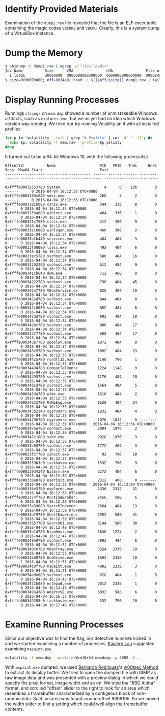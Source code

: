 # Identify Provided Materials
Examination of the `dump1.raw` file revealed that the file is an ELF executable containing the magic codes `VBCORE` and `VBCPU`. Clearly, this is a system dump of a VirtualBox instance.

# Dump the Memory
```bash
$ objdump -h dump1.raw | egrep -w "(Idx|load1)"
Idx Name          Size      VMA               LMA               File off  Algn
  1 load1         30000000  0000000000000000  0000000000000000  000024a8  2**0
$ size=0x30000000; off=0x24a8; head -c $(($off+$size)) dump1.raw | tail -c +$(($off+1)) > mem.dmp
```

# Display Running Processes
Runnings `strings` on `mem.dmp` showed a number of unmistakeable Windows artifacts, such as `explorer.exe`, but we as yet had no idea which Windows version was running. We tried our try running Volatility on it with all installed profiles:
```bash
for p in `volatility --info | grep "A Profile" | cut -d' ' -f1`; do
  echo $p; volatility -f mem.raw --profile=$p pslist;
done
```

It turned out to be a 64-bit Windows 10, with the following process list:
```
Offset(V)          Name                    PID   PPID   Thds     Hnds   Sess  Wow64 Start                          Exit                          
------------------ -------------------- ------ ------ ------ -------- ------ ------ ------------------------------ ------------------------------
0xffffe00032553780 System                    4      0    126        0 ------      0 2016-04-04 16:12:33 UTC+0000                                 
0xffffe0003389c040 smss.exe                268      4      2        0 ------      0 2016-04-04 16:12:33 UTC+0000                                 
0xffffe0003381b080 csrss.exe               344    336      8        0      0      0 2016-04-04 16:12:33 UTC+0000                                 
0xffffe000325ba080 wininit.exe             404    336      1        0      0      0 2016-04-04 16:12:34 UTC+0000                                 
0xffffe000325c7080 csrss.exe               412    396      9        0      1      0 2016-04-04 16:12:34 UTC+0000                                 
0xffffe00033ec6080 winlogon.exe            460    396      2        0      1      0 2016-04-04 16:12:34 UTC+0000                                 
0xffffe00033efb440 services.exe            484    404      3        0      0      0 2016-04-04 16:12:34 UTC+0000                                 
0xffffe00033f08080 lsass.exe               492    404      6        0      0      0 2016-04-04 16:12:34 UTC+0000                                 
0xffffe00033ec5780 svchost.exe             580    484     16        0      0      0 2016-04-04 16:12:34 UTC+0000                                 
0xffffe00034202280 svchost.exe             612    484      9        0      0      0 2016-04-04 16:12:34 UTC+0000                                 
0xffffe000341cb640 dwm.exe                 712    460      8        0      1      0 2016-04-04 16:12:34 UTC+0000                                 
0xffffe00034222780 svchost.exe             796    484     45        0      0      0 2016-04-04 16:12:34 UTC+0000                                 
0xffffe000342a7780 VBoxService.ex          828    484     10        0      0      0 2016-04-04 16:12:34 UTC+0000                                 
0xffffe000342ad780 svchost.exe             844    484      8        0      0      0 2016-04-04 16:12:34 UTC+0000                                 
0xffffe000342c0080 svchost.exe             852    484      6        0      0      0 2016-04-04 16:12:34 UTC+0000                                 
0xffffe000342dd780 svchost.exe             892    484     18        0      0      0 2016-04-04 16:12:34 UTC+0000                                 
0xffffe000342bc780 svchost.exe             980    484     17        0      0      0 2016-04-04 16:12:34 UTC+0000                                 
0xffffe00034377780 svchost.exe             608    484     17        0      0      0 2016-04-04 16:12:34 UTC+0000                                 
0xffffe000343e7780 spoolsv.exe            1072    484      8        0      0      0 2016-04-04 16:12:34 UTC+0000                                 
0xffffe000343e9780 svchost.exe            1092    484     23        0      0      0 2016-04-04 16:12:35 UTC+0000                                 
0xffffe0003442a780 rundll32.exe           1148    796      1        0      0      0 2016-04-04 16:12:35 UTC+0000                                 
0xffffe00034494780 CompatTelRunne         1224   1148      9        0      0      0 2016-04-04 16:12:35 UTC+0000                                 
0xffffe00034495780 svchost.exe            1276    484     10        0      0      0 2016-04-04 16:12:35 UTC+0000                                 
0xffffe0003461d780 svchost.exe            1564    484      5        0      0      0 2016-04-04 16:12:35 UTC+0000                                 
0xffffe000345da780 wlms.exe               1616    484      2        0      0      0 2016-04-04 16:12:35 UTC+0000                                 
0xffffe00034623780 MsMpEng.exe            1628    484     24        0      0      0 2016-04-04 16:12:35 UTC+0000                                 
0xffffe000343b2340 cygrunsrv.exe          1832    484      4        0      0      0 2016-04-04 16:12:35 UTC+0000                                 
0xffffe0003479b780 cygrunsrv.exe          1976   1832      0 --------      0      0 2016-04-04 16:12:36 UTC+0000   2016-04-04 16:12:36 UTC+0000  
0xffffe000347aa780 conhost.exe            2004   1976      2        0      0      0 2016-04-04 16:12:36 UTC+0000                                 
0xffffe000347c1080 sshd.exe               2028   1976      3        0      0      0 2016-04-04 16:12:36 UTC+0000                                 
0xffffe00033e00780 svchost.exe            1772    484      3        0      0      0 2016-04-04 16:12:37 UTC+0000                                 
0xffffe00033f1f780 sihost.exe               92    796     10        0      1      0 2016-04-04 16:12:37 UTC+0000                                 
0xffffe0003259b3c0 taskhostw.exe          1532    796      9        0      1      0 2016-04-04 16:12:37 UTC+0000                                 
0xffffe000339d4340 NisSrv.exe             2272    484      6        0      0      0 2016-04-04 16:12:38 UTC+0000                                 
0xffffe000336e8780 userinit.exe           2312    460      0 --------      1      0 2016-04-04 16:12:38 UTC+0000   2016-04-04 16:13:04 UTC+0000  
0xffffe000336e3780 explorer.exe           2336   2312     31        0      1      0 2016-04-04 16:12:38 UTC+0000                                 
0xffffe0003374f780 RuntimeBroker.         2456    580      6        0      1      0 2016-04-04 16:12:38 UTC+0000                                 
0xffffe00033a39080 SearchIndexer.         2664    484     13        0      0      0 2016-04-04 16:12:39 UTC+0000                                 
0xffffe00033a79780 ShellExperienc         2952    580     41        0      1      0 2016-04-04 16:12:39 UTC+0000                                 
0xffffe00033b57780 SearchUI.exe           3144    580     38        0      1      0 2016-04-04 16:12:40 UTC+0000                                 
0xffffe00033e1d780 DismHost.exe           3636   1224      2        0      0      0 2016-04-04 16:12:47 UTC+0000                                 
0xffffe000348e9780 svchost.exe            3992    484      6        0      0      0 2016-04-04 16:12:52 UTC+0000                                 
0xffffe000348c6780 VBoxTray.exe           3324   2336     10        0      1      0 2016-04-04 16:12:55 UTC+0000                                 
0xffffe00034b08780 OneDrive.exe           1692   2336     10        0      1      1 2016-04-04 16:12:55 UTC+0000                                 
0xffffe00034b0f780 mspaint.exe            4092   2336      3        0      1      0 2016-04-04 16:13:21 UTC+0000                                 
0xffffe00034ade080 svchost.exe             628    484      1        0      1      0 2016-04-04 16:14:43 UTC+0000                                 
0xffffe0003472b080 notepad.exe            2012   2336      1        0      1      0 2016-04-04 16:14:49 UTC+0000                                 
0xffffe000349e4780 WmiPrvSE.exe           3032    580      6        0      0      0 2016-04-04 16:16:37 UTC+0000                                 
0xffffe000349285c0 taskhostw.exe           332    796     10        0      1      0 2016-04-04 16:17:40 UTC+0000                                 
```

# Examine Running Processes
Since our objective was to find the flag, our detective hunches kicked in and we started examining a number of processes, [KaiJern Lau](https://twitter.com/kaijern) suggested examining `mspaint.exe`.
```bash
volatility -f mem.dmp --profile=Win10x64 memdump -p 4092 -D .
```

With `mspaint.exe` dumped, we used [Bernardo Rodrigues](https://twitter.com/bernardomr)'s [w00tsec Method](http://w00tsec.blogspot.hk/2015/02/extracting-raw-pictures-from-memory.html) to extract its display buffer. We tried to open the dumped file with GIMP as raw image data and was presented with a preview dialog in which we could specify the pixel format, image width and so on. We tried the "RBG Alpha" format, and scrolled "offset" slider to the right to look for an area which resembles a framebuffer characterized by a contigeous block of non-random data. Such an area was found around offset 8099195. So we moved the width slider to find a setting which could well align the framebuffer contents.
